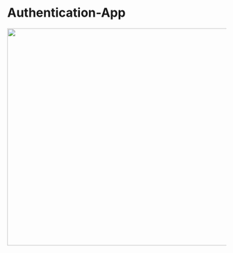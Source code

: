 # Authentication-App

<img src="https://github.com/Moonwalker007/Authentication-App/blob/master/images/authentication.png" width=825px height=500px>
